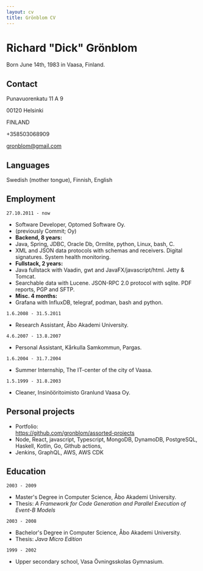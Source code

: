 ```yaml
---
layout: cv
title: Grönblom CV
---
```

# Richard "Dick" Grönblom
Born June 14th, 1983 in Vaasa, Finland.

## Contact
Punavuorenkatu 11 A 9

00120 Helsinki

FINLAND

+358503068909

gronblom@gmail.com


## Languages

Swedish (mother tongue), Finnish, English


## Employment

`27.10.2011 - now`
- Software Developer, Optomed Software Oy.
- (previously Commit; Oy)
- **Backend, 8 years:**
- Java, Spring, JDBC, Oracle Db, Ormlite, python, Linux, bash, C.
- XML and JSON data protocols with schemas and receivers. Digital signatures. System health monitoring.
- **Fullstack, 2 years:**
- Java fullstack with Vaadin, gwt and JavaFX/javascript/html. Jetty & Tomcat.
- Searchable data with Lucene. JSON-RPC 2.0 protocol with sqlite. PDF reports, PGP and SFTP.
- **Misc. 4 months:**
- Grafana with InfluxDB, telegraf, podman, bash and python.
 

`1.6.2008 - 31.5.2011`
- Research Assistant, Åbo Akademi University.

`4.6.2007 - 13.8.2007`
- Personal Assistant, Kårkulla Samkommun, Pargas.

`1.6.2004 - 31.7.2004`
- Summer Internship, The IT-center of the city of Vaasa.

`1.5.1999 - 31.8.2003`
- Cleaner, Insinööritoimisto Granlund Vaasa Oy.


## Personal projects

- Portfolio: <div id="webaddress"><a href="https://github.com/gronblom/assorted-projects">https://github.com/gronblom/assorted-projects</a></div>
- Node, React, javascript, Typescript, MongoDB, DynamoDB, PostgreSQL, Haskell, Kotlin, Go, Github actions,
- Jenkins, GraphQL, AWS, AWS CDK


## Education

`2003 - 2009`
 - Master's Degree in Computer Science, Åbo Akademi University.
 - Thesis: _A Framework for Code Generation and Parallel Execution of Event-B Models_

`2003 - 2008`
 - Bachelor's Degree in Computer Science, Åbo Akademi University.
 - Thesis: _Java Micro Edition_

`1999 - 2002`
 - Upper secondary school, Vasa Övningsskolas Gymnasium.


<!-- ### Footer

Last updated: August 2021 -->


